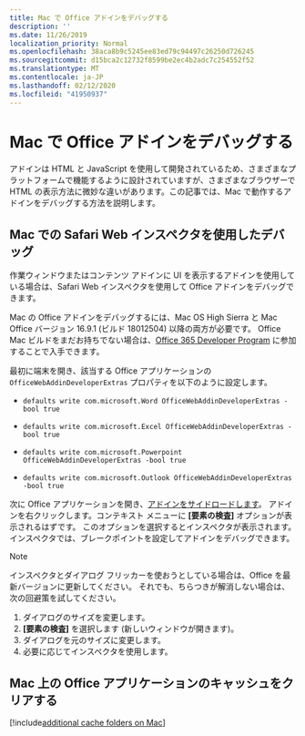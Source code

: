 ```yaml
---
title: Mac で Office アドインをデバッグする
description: ''
ms.date: 11/26/2019
localization_priority: Normal
ms.openlocfilehash: 38aca8b9c5245ee83ed79c94497c26250d726245
ms.sourcegitcommit: d15bca2c12732f8599be2ec4b2adc7c254552f52
ms.translationtype: MT
ms.contentlocale: ja-JP
ms.lasthandoff: 02/12/2020
ms.locfileid: "41950937"
---
```

# <a name="debug-office-add-ins-on-a-mac"></a>Mac で Office アドインをデバッグする

アドインは HTML と JavaScript を使用して開発されているため、さまざまなプラットフォームで機能するように設計されていますが、さまざまなブラウザーで HTML の表示方法に微妙な違いがあります。この記事では、Mac で動作するアドインをデバッグする方法を説明します。

## <a name="debugging-with-safari-web-inspector-on-a-mac"></a>Mac での Safari Web インスペクタを使用したデバッグ

作業ウィンドウまたはコンテンツ アドインに UI を表示するアドインを使用している場合は、Safari Web インスペクタを使用して Office アドインをデバッグできます。

Mac の Office アドインをデバッグするには、Mac OS High Sierra と Mac Office バージョン 16.9.1 (ビルド 18012504) 以降の両方が必要です。 Office Mac ビルドをまだお持ちでない場合は、[Office 365 Developer Program](https://developer.microsoft.com/office/dev-program) に参加することで入手できます。

最初に端末を開き、該当する Office アプリケーションの `OfficeWebAddinDeveloperExtras` プロパティを以下のように設定します。

- `defaults write com.microsoft.Word OfficeWebAddinDeveloperExtras -bool true`

- `defaults write com.microsoft.Excel OfficeWebAddinDeveloperExtras -bool true`

- `defaults write com.microsoft.Powerpoint OfficeWebAddinDeveloperExtras -bool true`

- `defaults write com.microsoft.Outlook OfficeWebAddinDeveloperExtras -bool true`

次に Office アプリケーションを開き、[アドインをサイドロードします](sideload-an-office-add-in-on-ipad-and-mac.md)。 アドインを右クリックします。コンテキスト メニューに **[要素の検査]** オプションが表示されるはずです。 このオプションを選択するとインスペクタが表示されます。インスペクタでは、ブレークポイントを設定してアドインをデバッグできます。

> [!NOTE]
> インスペクタとダイアログ フリッカーを使おうとしている場合は、Office を最新バージョンに更新してください。 それでも、ちらつきが解消しない場合は、次の回避策を試してください。
> 1. ダイアログのサイズを変更します。
> 2. **[要素の検査]** を選択します (新しいウィンドウが開きます)。
> 3. ダイアログを元のサイズに変更します。
> 4. 必要に応じてインスペクタを使用します。

## <a name="clearing-the-office-applications-cache-on-a-mac"></a>Mac 上の Office アプリケーションのキャッシュをクリアする

[!include[additional cache folders on Mac](../includes/mac-cache-folders.md)]
